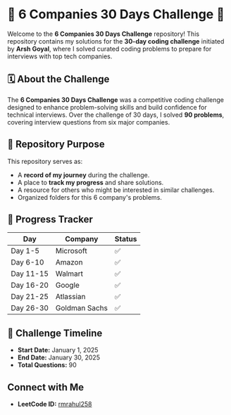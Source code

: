 # 🌟 6 Companies 30 Days Challenge 🌟
Welcome to the **6 Companies 30 Days Challenge** repository! This repository contains my solutions for the **30-day coding challenge** initiated by **Arsh Goyal**, where I solved curated coding problems to prepare for interviews with top tech companies.

## 🗓 About the Challenge  
The **6 Companies 30 Days Challenge** was a competitive coding challenge designed to enhance problem-solving skills and build confidence for technical interviews. Over the challenge of 30 days, I solved **90 problems**, covering interview questions from six major companies.

## 📂 Repository Purpose  
This repository serves as:  
- A **record of my journey** during the challenge.  
- A place to **track my progress** and share solutions.  
- A resource for others who might be interested in similar challenges.  
- Organized folders for this 6 company's problems. 


## 🚀 Progress Tracker  
| Day  | Company      | Status              |  
|------|--------------|---------------------|  
| Day 1-5 | Microsoft |               ✅    |
| Day 6-10  | Amazon  |               ✅    |
| Day 11-15 | Walmart |               ✅    |
| Day 16-20 | Google |                ✅    |
| Day 21-25 | Atlassian |             ✅    |
| Day 26-30 | Goldman Sachs |         ✅    |



## 🚀 Challenge Timeline  
- **Start Date:** January 1, 2025  
- **End Date:** January 30, 2025  
- **Total Questions:** 90  


## Connect with Me
- **LeetCode ID:** [rmrahul258](https://leetcode.com/u/rmrahul258/)
